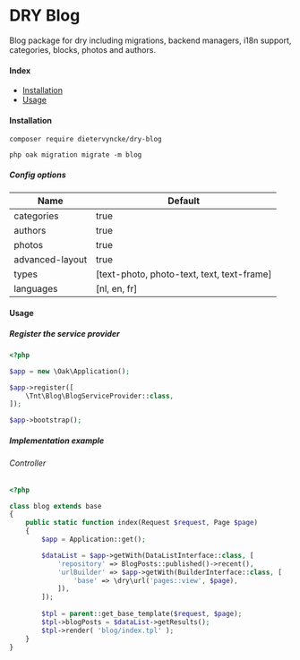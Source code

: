 # DRY Blog
Blog package for dry including migrations, backend managers, i18n support, categories, blocks, photos and authors. 

#### Index

* [Installation](#installation)
* [Usage](#usage)

#### Installation
```ssh
composer require dietervyncke/dry-blog

php oak migration migrate -m blog
```

##### Config options
Name					                          | Default
------------------- | ---------------------------------------------------------
categories          | true
authors             | true
photos              | true
advanced-layout     | true
types               | [text-photo, photo-text, text, text-frame]
languages           | [nl, en, fr]

#### Usage

##### Register the service provider
```php
<?php

$app = new \Oak\Application();

$app->register([
    \Tnt\Blog\BlogServiceProvider::class,
]);

$app->bootstrap();
```
##### Implementation example
 
###### Controller
```php
<?php

class blog extends base
{
    public static function index(Request $request, Page $page)
    {
        $app = Application::get();

        $dataList = $app->getWith(DataListInterface::class, [
            'repository' => BlogPosts::published()->recent(),
            'urlBuilder' => $app->getWith(BuilderInterface::class, [
                'base' => \dry\url('pages::view', $page),
            ]),
        ]);
        
        $tpl = parent::get_base_template($request, $page);
        $tpl->blogPosts = $dataList->getResults();
        $tpl->render( 'blog/index.tpl' );
    }
}
```
